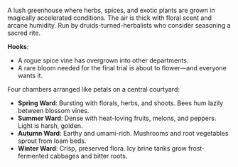 A lush greenhouse where herbs, spices, and exotic plants are grown in magically accelerated conditions. The air is thick with floral scent and arcane humidity. Run by druids-turned-herbalists who consider seasoning a sacred rite.

**Hooks**:
- A rogue spice vine has overgrown into other departments.
- A rare bloom needed for the final trial is about to flower—and everyone wants it.

Four chambers arranged like petals on a central courtyard:
- **Spring Ward**: Bursting with florals, herbs, and shoots. Bees hum lazily between blossom vines.    
- **Summer Ward**: Dense with heat-loving fruits, melons, and peppers. Light is harsh, golden.
- **Autumn Ward**: Earthy and umami-rich. Mushrooms and root vegetables sprout from loam beds.
- **Winter Ward**: Crisp, preserved flora. Icy brine tanks grow frost-fermented cabbages and bitter roots.


